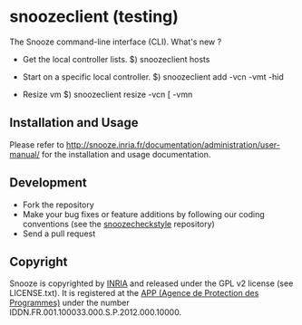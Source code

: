 # snoozeclient (testing)

The Snooze command-line interface (CLI).
What's new ?

* Get the local controller lists.
    $) snoozeclient hosts

* Start on a specific local controller.
    $) snoozeclient add -vcn <cluster> -vmt <vmtemplate> -hid <hostuuid>

* Resize vm 
    $) snoozeclient resize -vcn <cluster> [ -vmn <vmname>
 

## Installation and Usage

Please refer to <http://snooze.inria.fr/documentation/administration/user-manual/> for the installation and usage documentation.

## Development

* Fork the repository
* Make your bug fixes or feature additions by following our coding conventions (see the [snoozecheckstyle](https://github.com/snoozesoftware/snoozecheckstyle) repository)
* Send a pull request

## Copyright

Snooze is copyrighted by [INRIA](http://www.inria.fr/en) and released under the GPL v2 license (see LICENSE.txt). It is registered at the [APP (Agence de Protection des Programmes)](http://www.app.asso.fr/) under the number IDDN.FR.001.100033.000.S.P.2012.000.10000.
